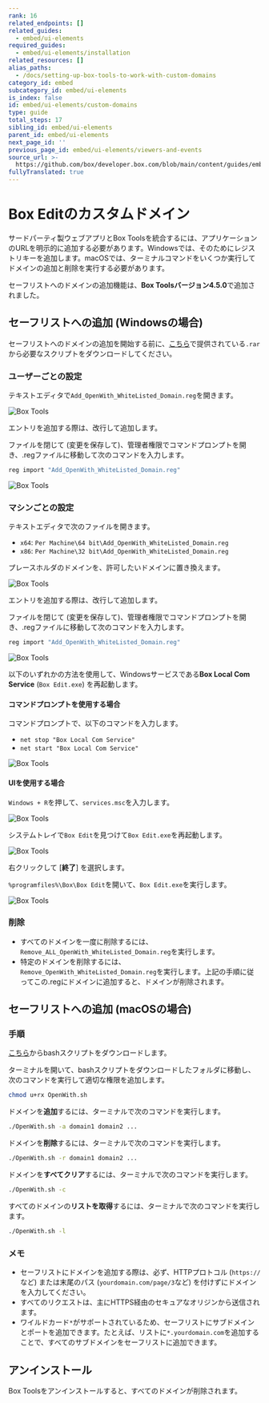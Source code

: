 ```yaml
---
rank: 16
related_endpoints: []
related_guides:
  - embed/ui-elements
required_guides:
  - embed/ui-elements/installation
related_resources: []
alias_paths:
  - /docs/setting-up-box-tools-to-work-with-custom-domains
category_id: embed
subcategory_id: embed/ui-elements
is_index: false
id: embed/ui-elements/custom-domains
type: guide
total_steps: 17
sibling_id: embed/ui-elements
parent_id: embed/ui-elements
next_page_id: ''
previous_page_id: embed/ui-elements/viewers-and-events
source_url: >-
  https://github.com/box/developer.box.com/blob/main/content/guides/embed/ui-elements/custom-domains.md
fullyTranslated: true
---
```

# Box Editのカスタムドメイン

サードパーティ製ウェブアプリとBox Toolsを統合するには、アプリケーションのURLを明示的に追加する必要があります。Windowsでは、そのためにレジストリキーを追加します。macOSでは、ターミナルコマンドをいくつか実行してドメインの追加と削除を実行する必要があります。

<Message>

セーフリストへのドメインの追加機能は、**Box Toolsバージョン4.5.0**で追加されました。

</Message>

## セーフリストへの追加 (Windowsの場合)

セーフリストへのドメインの追加を開始する前に、[こちら](https://cloud.box.com/s/kvc9cysgq1y2yldpvciwlpt7093ho78l)で提供されている`.rar`から必要なスクリプトをダウンロードしてください。

### ユーザーごとの設定

テキストエディタで`Add_OpenWith_WhiteListed_Domain.reg`を開きます。

<ImageFrame border>

![Box Tools](./images/box-tools-1.png)

</ImageFrame>

<Message>

エントリを追加する際は、改行して追加します。

</Message>

ファイルを閉じて (変更を保存して)、管理者権限でコマンドプロンプトを開き、.regファイルに移動して次のコマンドを入力します。

```sh
reg import "Add_OpenWith_WhiteListed_Domain.reg"

```

<ImageFrame border>

![Box Tools](./images/box-tools-3.png)

</ImageFrame>

### マシンごとの設定

テキストエディタで次のファイルを開きます。

* `x64`: `Per Machine\64 bit\Add_OpenWith_WhiteListed_Domain.reg`
* `x86`: `Per Machine\32 bit\Add_OpenWith_WhiteListed_Domain.reg`

プレースホルダのドメインを、許可したいドメインに置き換えます。

<ImageFrame border>

![Box Tools](./images/box-tools-4.png)

</ImageFrame>

<Message>

エントリを追加する際は、改行して追加します。

</Message>

ファイルを閉じて (変更を保存して)、管理者権限でコマンドプロンプトを開き、.regファイルに移動して次のコマンドを入力します。

```sh
reg import "Add_OpenWith_WhiteListed_Domain.reg"

```

<ImageFrame border>

![Box Tools](./images/box-tools-6.png)

</ImageFrame>

以下のいずれかの方法を使用して、Windowsサービスである**Box Local Com Service** (`Box Edit.exe`) を再起動します。

#### コマンドプロンプトを使用する場合

コマンドプロンプトで、以下のコマンドを入力します。

* `net stop "Box Local Com Service"`
* `net start "Box Local Com Service"`

<ImageFrame border>

![Box Tools](./images/box-tools-7.png)

</ImageFrame>

#### UIを使用する場合

`Windows + R`を押して、`services.msc`を入力します。

<ImageFrame border>

![Box Tools](./images/box-tools-8.png)

</ImageFrame>

システムトレイで`Box Edit`を見つけて`Box Edit.exe`を再起動します。

<ImageFrame border>

![Box Tools](./images/box-tools-9.png)

</ImageFrame>

右クリックして \[**終了**] を選択します。

`%programfiles%\Box\Box Edit`を開いて、`Box Edit.exe`を実行します。

<ImageFrame border>

![Box Tools](./images/box-tools-10.png)

</ImageFrame>

### 削除

* すべてのドメインを一度に削除するには、`Remove_ALL_OpenWith_WhiteListed_Domain.reg`を実行します。
* 特定のドメインを削除するには、`Remove_OpenWith_WhiteListed_Domain.reg`を実行します。上記の手順に従ってこの.regにドメインに追加すると、ドメインが削除されます。

## セーフリストへの追加 (macOSの場合)

### 手順

[こちら](https://cloud.box.com/s/z5qhc7rts6mzrhzfx6cpxeb5ed4ve5u6)からbashスクリプトをダウンロードします。

ターミナルを開いて、bashスクリプトをダウンロードしたフォルダに移動し、次のコマンドを実行して適切な権限を追加します。

```sh
chmod u+rx OpenWith.sh

```

ドメインを**追加**するには、ターミナルで次のコマンドを実行します。

```sh
./OpenWith.sh -a domain1 domain2 ...

```

ドメインを**削除**するには、ターミナルで次のコマンドを実行します。

```sh
./OpenWith.sh -r domain1 domain2 ...

```

ドメインを**すべてクリア**するには、ターミナルで次のコマンドを実行します。

```sh
./OpenWith.sh -c

```

すべてのドメインの**リストを取得**するには、ターミナルで次のコマンドを実行します。

```sh
./OpenWith.sh -l

```

### メモ

* セーフリストにドメインを追加する際は、必ず、HTTPプロトコル (`https://`など) または末尾のパス (`yourdomain.com/page/3`など) を付けずにドメインを入力してください。
* すべてのリクエストは、主にHTTPS経由のセキュアなオリジンから送信されます。
* ワイルドカード`*`がサポートされているため、セーフリストにサブドメインとポートを追加できます。たとえば、リストに`*.yourdomain.com`を追加することで、すべてのサブドメインをセーフリストに追加できます。

## アンインストール

Box Toolsをアンインストールすると、すべてのドメインが削除されます。
